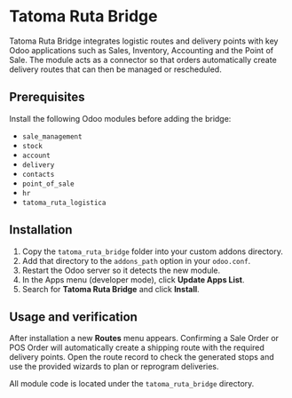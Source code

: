 # Tatoma Ruta Bridge

Tatoma Ruta Bridge integrates logistic routes and delivery points with key Odoo applications such as Sales, Inventory, Accounting and the Point of Sale. The module acts as a connector so that orders automatically create delivery routes that can then be managed or rescheduled.

## Prerequisites

Install the following Odoo modules before adding the bridge:

- `sale_management`
- `stock`
- `account`
- `delivery`
- `contacts`
- `point_of_sale`
- `hr`
- `tatoma_ruta_logistica`

## Installation

1. Copy the `tatoma_ruta_bridge` folder into your custom addons directory.
2. Add that directory to the `addons_path` option in your `odoo.conf`.
3. Restart the Odoo server so it detects the new module.
4. In the Apps menu (developer mode), click **Update Apps List**.
5. Search for **Tatoma Ruta Bridge** and click **Install**.

## Usage and verification

After installation a new **Routes** menu appears. Confirming a Sale Order or POS Order will automatically create a shipping route with the required delivery points. Open the route record to check the generated stops and use the provided wizards to plan or reprogram deliveries.

All module code is located under the `tatoma_ruta_bridge` directory.

